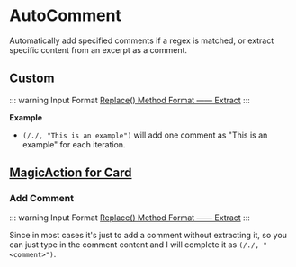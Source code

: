 # AutoComment

Automatically add specified comments if a regex is matched, or extract specific content from an excerpt as a comment.

## Custom

::: warning Input Format
[Replace() Method Format —— Extract](../custom.md#replace-method)
:::

**Example**

- `(/./, "This is an example")` will add one comment as "This is an example" for each iteration.

## [MagicAction for Card](magicaction4card.md#add-comment)

### Add Comment

::: warning Input Format
[Replace() Method Format —— Extract](../custom.md#replace-method)
:::

Since in most cases it's just to add a comment without extracting it, so you can just type in the comment content and I will complete it as `(/./, "<comment>")`.